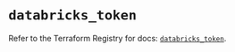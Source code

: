 # `databricks_token`

Refer to the Terraform Registry for docs: [`databricks_token`](https://registry.terraform.io/providers/databricks/databricks/1.79.0/docs/resources/token).
